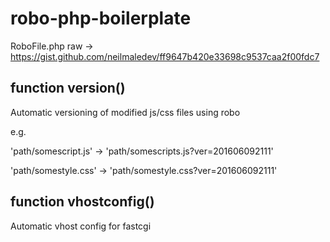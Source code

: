 # robo-php-boilerplate
RoboFile.php raw -> https://gist.github.com/neilmaledev/ff9647b420e33698c9537caa2f00fdc7

## function version()
Automatic versioning of modified js/css files using robo

e.g. 

'path/somescript.js' -> 'path/somescripts.js?ver=201606092111'

'path/somestyle.css' -> 'path/somestyle.css?ver=201606092111'

## function vhostconfig()
Automatic vhost config for fastcgi